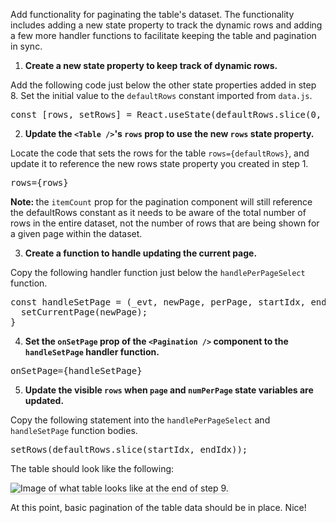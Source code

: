 Add functionality for paginating the table's dataset. The functionality includes adding a new state property to track the dynamic rows and adding a few more handler functions to facilitate keeping the table and pagination in sync.

1) <strong>Create a new state property to keep track of dynamic rows.</strong>

Add the following code just below the other state properties added in step 8. Set the initial value to the `defaultRows` constant imported from `data.js`.

<pre class="file">
const [rows, setRows] = React.useState(defaultRows.slice(0, defaultPerPage));
</pre>

2) <strong>Update the `<Table />`'s `rows` prop to use the new `rows` state property.</strong>

Locate the code that sets the rows for the table `rows={defaultRows}`, and update it to reference the new rows state property you created in step 1.

<pre class="file">
rows={rows}
</pre>

<strong>Note: </strong> the `itemCount` prop for the pagination component will still reference the defaultRows constant as it needs to be aware of the total number of rows in the entire dataset, not the number of rows that are being shown for a given page within the dataset.

3) <strong>Create a function to handle updating the current page.</strong>

Copy the following handler function just below the `handlePerPageSelect` function.

<pre class="file">
const handleSetPage = (_evt, newPage, perPage, startIdx, endIdx) => {
  setCurrentPage(newPage);
}
</pre>

4) <strong>Set the `onSetPage` prop of the `<Pagination />` component to the `handleSetPage` handler function.</strong>

<pre class="file">
onSetPage={handleSetPage}
</pre>

5) <strong>Update the visible `rows` when `page` and `numPerPage` state variables are updated.</strong>

Copy the following statement into the `handlePerPageSelect` and `handleSetPage` function bodies.

<pre class="file">
setRows(defaultRows.slice(startIdx, endIdx));
</pre>

The table should look like the following:

<img src="table-intro/assets/step-9-complete.png" alt="Image of what table looks like at the end of step 9." style="box-shadow: rgba(3, 3, 3, 0.2) 0px 1.25px 2.5px 0px;" />

At this point, basic pagination of the table data should be in place. Nice!

